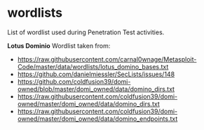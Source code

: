 # wordlists

List of wordlist used during Penetration Test activities.

**Lotus Dominio**
Wordlist taken from:
 - https://raw.githubusercontent.com/carnal0wnage/Metasploit-Code/master/data/wordlists/lotus_domino_bases.txt
 - https://github.com/danielmiessler/SecLists/issues/148
 - https://github.com/coldfusion39/domi-owned/blob/master/domi_owned/data/domino_dirs.txt
 - https://raw.githubusercontent.com/coldfusion39/domi-owned/master/domi_owned/data/domino_dirs.txt
 - https://raw.githubusercontent.com/coldfusion39/domi-owned/master/domi_owned/data/domino_endpoints.txt
